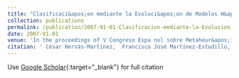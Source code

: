 ```yaml
---
title: "Clasificaci&apos;on mediante la Evoluci&apos;on de Modelos H&apos;ibridos de Redes Neuronales"
collection: publications
permalink: /publication/2007-01-01-Clasificacion-mediante-la-Evolucion-de-Modelos-Hibridos-de-Redes-Neuronales
date: 2007-01-01
venue: 'In the proceedings of V Congreso Espa nol sobre Metaheur&apos;isticas and Algoritmos Evolutivos y Bioinspirados (MAEB07)'
citation: ' César Hervás-Martínez,  Francisco José Martínez-Estudillo,  Pedro Antonio Gutiérrez,  Juan Carlos Fernández,  Antonio Tallón-Ballesteros, &quot;Clasificaci   apos;on mediante la Evoluci   apos;on de Modelos H   apos;ibridos de Redes Neuronales.&quot; In the proceedings of V Congreso Espa nol sobre Metaheur   apos;isticas and Algoritmos Evolutivos y Bioinspirados (MAEB07), 2007, pp. 77–84.'
---
```

Use [Google Scholar](https://scholar.google.com/scholar?q=Clasificaci&#x27;on+mediante+la+Evoluci&#x27;on+de+Modelos+H&#x27;ibridos+de+Redes+Neuronales){:target="_blank"} for full citation